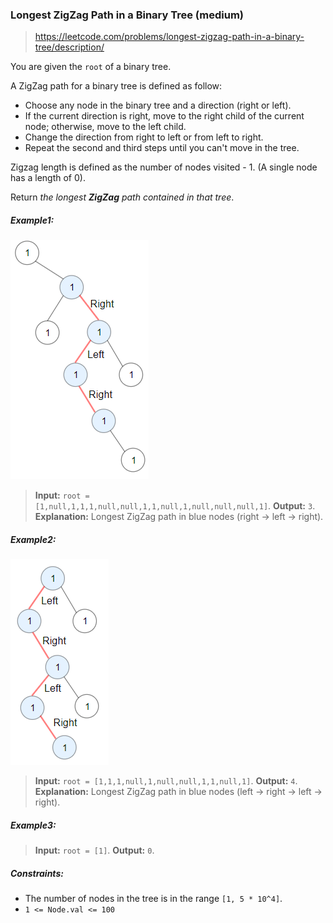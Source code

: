 ### Longest ZigZag Path in a Binary Tree (medium)

> https://leetcode.com/problems/longest-zigzag-path-in-a-binary-tree/description/

You are given the `root` of a binary tree.

A ZigZag path for a binary tree is defined as follow:

- Choose any node in the binary tree and a direction (right or left).
- If the current direction is right, move to the right child of the current node; otherwise, move to the left child.
- Change the direction from right to left or from left to right.
- Repeat the second and third steps until you can't move in the tree.

Zigzag length is defined as the number of nodes visited - 1. (A single node has a length of 0).

Return _the longest **ZigZag** path contained in that tree_.

##### Example1:

![example-1-image](./sample_1.png)

> **Input:** `root = [1,null,1,1,1,null,null,1,1,null,1,null,null,null,1]`.
> **Output:** `3`.
> **Explanation:** Longest ZigZag path in blue nodes (right -> left -> right).

##### Example2:

![example-2-image](./sample_2.png)

> **Input:** `root = [1,1,1,null,1,null,null,1,1,null,1]`.
> **Output:** `4`.
> **Explanation:** Longest ZigZag path in blue nodes (left -> right -> left -> right).

##### Example3:

> **Input:** `root = [1]`.
> **Output:** `0`.

##### Constraints:

- The number of nodes in the tree is in the range `[1, 5 * 10^4]`.
- `1 <= Node.val <= 100`
